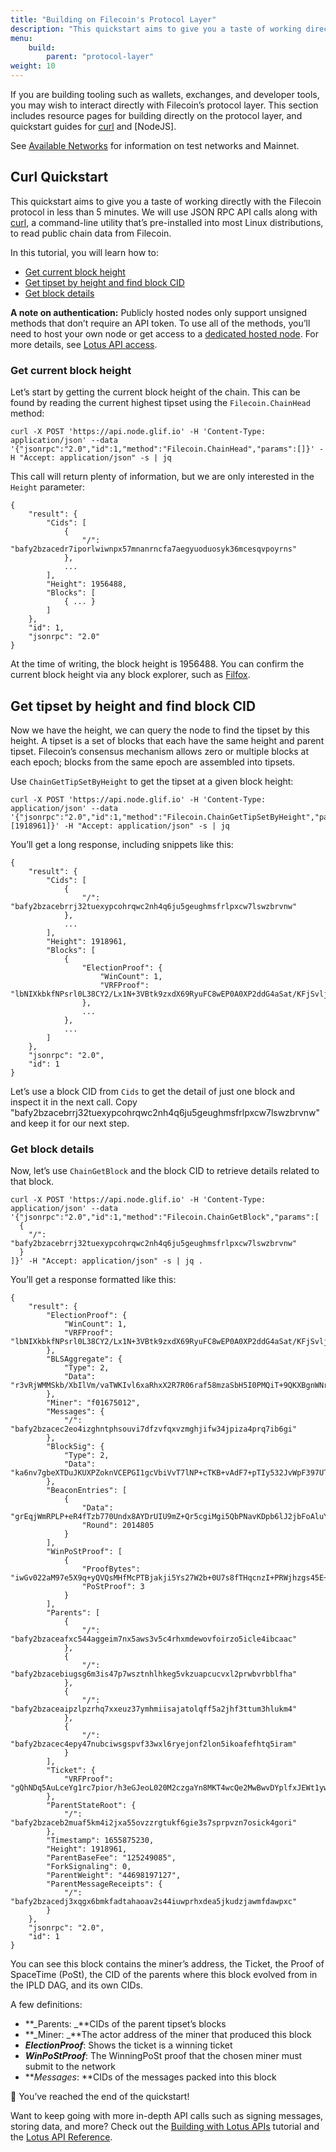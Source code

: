 ```yaml
---
title: "Building on Filecoin's Protocol Layer"
description: "This quickstart aims to give you a taste of working directly with the Filecoin protocol in less than 5 minutes. We will use JSON RPC API calls and curl to read public chain data from Filecoin."
menu:
    build:
        parent: "protocol-layer"
weight: 10
---
```


If you are building tooling such as wallets, exchanges, and developer tools, you may wish to interact directly with Filecoin’s protocol layer. This section includes resource pages for building directly on the protocol layer, and quickstart guides for [curl](#curl-quickstart) and [NodeJS].

See [Available Networks](https://docs.filecoin.io/networks/overview/) for information on test networks and Mainnet. 

## Curl Quickstart

This quickstart aims to give you a taste of working directly with the Filecoin protocol in less than 5 minutes. We will use JSON RPC API calls along with [curl](https://curl.se/), a command-line utility that’s pre-installed into most Linux distributions, to read public chain data from Filecoin.

In this tutorial, you will learn how to: 
* [Get current block height](#get-current-block-height)
* [Get tipset by height and find block CID](#get-tipset-by-height-and-find-block-cid)
* [Get block details](#get-block-details)

**A note on authentication:** Publicly hosted nodes only support unsigned methods that don’t require an API token. To use all of the methods, you’ll need to host your own node or get access to a [dedicated hosted node](https://lotus.filecoin.io/lotus/developers/glif-nodes/). For more details, see [Lotus API access](https://lotus.filecoin.io/reference/basics/api-access/).

### Get current block height

Let’s start by getting the current block height of the chain. This can be found by reading the current highest tipset using the `Filecoin.ChainHead` method:

```
curl -X POST 'https://api.node.glif.io' -H 'Content-Type: application/json' --data '{"jsonrpc":"2.0","id":1,"method":"Filecoin.ChainHead","params":[]}' -H "Accept: application/json" -s | jq
```


This call will return plenty of information, but we are only interested in the `Height` parameter:


```
{
    "result": {
        "Cids": [
            {
                "/": "bafy2bzacedr7iporlwiwnpx57mnanrncfa7aegyuoduosyk36mcesqvpoyrns"
            },
            ...
        ],
        "Height": 1956488,
        "Blocks": [
            { ... }
        ]
    },
    "id": 1,
    "jsonrpc": "2.0"
}
```

At the time of writing, the block height is 1956488. You can confirm the current block height via any block explorer, such as [Filfox](https://filfox.info/en).

## Get tipset by height and find block CID

Now we have the height, we can query the node to find the tipset by this height. A tipset is a set of blocks that each have the same height and parent tipset. Filecoin’s consensus mechanism allows zero or multiple blocks at each epoch; blocks from the same epoch are assembled into tipsets.

Use `ChainGetTipSetByHeight` to get the tipset at a given block height:

```
curl -X POST 'https://api.node.glif.io' -H 'Content-Type: application/json' --data '{"jsonrpc":"2.0","id":1,"method":"Filecoin.ChainGetTipSetByHeight","params":[1918961]}' -H "Accept: application/json" -s | jq
```


You’ll get a long response, including snippets like this:


```
{
    "result": {
        "Cids": [
            {
                "/": "bafy2bzacebrrj32tuexypcohrqwc2nh4q6ju5geughmsfrlpxcw7lswzbrvnw"
            },
            ...
        ],
        "Height": 1918961,
        "Blocks": [
            {
                "ElectionProof": {
                    "WinCount": 1,
                    "VRFProof": "lbNIXkbkfNPsrl0L38CY2/Lx1N+3VBtk9zxdX69RyuFC8wEP0A0XP2ddG4aSat/KFjSvljf8EouYscDU7Vognow9W7OajtlN2AVYzRdYO61J+GY9pt+FYoxAzJN1JN1D"
                },
                ...
            },
            ...
        ]
    },
    "jsonrpc": "2.0",
    "id": 1
}
```

Let’s use a block CID from `Cids` to get the detail of just one block and inspect it in the next call. Copy "bafy2bzacebrrj32tuexypcohrqwc2nh4q6ju5geughmsfrlpxcw7lswzbrvnw" and keep it for our next step.

### Get block details

Now, let’s use `ChainGetBlock` and the block CID to retrieve details related to that block.

```
curl -X POST 'https://api.node.glif.io' -H 'Content-Type: application/json' --data '{"jsonrpc":"2.0","id":1,"method":"Filecoin.ChainGetBlock","params":[
  {
    "/": "bafy2bzacebrrj32tuexypcohrqwc2nh4q6ju5geughmsfrlpxcw7lswzbrvnw"
  }
]}' -H "Accept: application/json" -s | jq .
```

You’ll get a response formatted like this: 

```
{
    "result": {
        "ElectionProof": {
            "WinCount": 1,
            "VRFProof": "lbNIXkbkfNPsrl0L38CY2/Lx1N+3VBtk9zxdX69RyuFC8wEP0A0XP2ddG4aSat/KFjSvljf8EouYscDU7Vognow9W7OajtlN2AVYzRdYO61J+GY9pt+FYoxAzJN1JN1D"
        },
        "BLSAggregate": {
            "Type": 2,
            "Data": "r3vRjWMMSkb/XbIlVm/vaTWKIvl6xaRhxX2R7R06raf58mzaSbH5I0PMQiT+9QKXBgnWNrCYsZoGXb4mDMZjKHZEnD8Z/WF61F705RoMe64XX4V2Bsm0+W8CBtN8GuLJ"
        },
        "Miner": "f01675012",
        "Messages": {
            "/": "bafy2bzacec2eo4izghntphsouvi7dfzvfqxvzmghjifw34jpiza4prq7ib6gi"
        },
        "BlockSig": {
            "Type": 2,
            "Data": "ka6nv7gbeXTDuJKUXPZoknVCEPGI1gcVbiVvT7lNP+cTKB+vAdF7+pTIy532JvWpF397UTXOR1I7GhxK5ElY6mMnWlFjEw2Tl1rdWwg19tK9nqZCzGaCPOvDeR+RGqS4"
        },
        "BeaconEntries": [
            {
                "Data": "grEqjWmRPLP+eR4fTzb770Undx8AYDrUIU9mZ+Qr5cgiMgi5QbPNavKDpb6lJ2jbFoAluYRx+N+JoQPm+7vfC7SsrEQELFc1LnQwDZ/OD05J81IDNVsXPoiiQ28Q9gVV",
                "Round": 2014805
            }
        ],
        "WinPoStProof": [
            {
                "ProofBytes": "iwGv022aM97e5X9q+yQVQsMHfMcPTBjakji5Ys27W2b+0U7s8fTHqcnzI+PRWjhzgs45E+nvLvh4vOImhNLopLEpQh+Whn8HUANN+ChteCsAFsFw+ZNPgmd/MUNZVPEYBIPdtBsnEZXq28rTEQYbJJizQ463TsEbSJa0Xy7LGlnksMwo85cPMprio78xxVTjoadduGgxld60kK7vpTwktV1dpZsyk7w2E/X7cHJZoQ1+YnCr3Rk5WdLuTgoVic2S",
                "PoStProof": 3
            }
        ],
        "Parents": [
            {
                "/": "bafy2bzaceafxc544aggeim7nx5aws3v5c4rhxmdewovfoirzo5icle4ibcaac"
            },
            {
                "/": "bafy2bzacebiugsg6m3is47p7wsztnhlhkeg5vkzuapcucvxl2prwbvrbblfha"
            },
            {
                "/": "bafy2bzaceaipzlpzrhq7xxeuz37ymhmiisajatolqff5a2jhf3ttum3hlukm4"
            },
            {
                "/": "bafy2bzacec4epy47nubciwsgspvf33wxl6ryejonf2lon5ikoafefhtq5iram"
            }
        ],
        "Ticket": {
            "VRFProof": "gQhNDq5AuLceYg1rc7pior/h3eGJeoL020M2czgaYn8MKT4wcQe2MwBwvDYplfxJEWt1ywsS5m/Gt2Obcde4axL5pCSaYXvKXddiKQJs8lwM9/G0yfxmNkEfILtd7nwC"
        },
        "ParentStateRoot": {
            "/": "bafy2bzaceb2muaf5km4i2jxa55ovzzrgtukf6gie3s7sprpvzn7osick4gori"
        },
        "Timestamp": 1655875230,
        "Height": 1918961,
        "ParentBaseFee": "125249085",
        "ForkSignaling": 0,
        "ParentWeight": "44698197127",
        "ParentMessageReceipts": {
            "/": "bafy2bzacedj3xqgx6bmkfadtahaoav2s44iuwprhxdea5jkudzjawmfdawpxc"
        }
    },
    "jsonrpc": "2.0",
    "id": 1
}
```

You can see this block contains the miner’s address, the Ticket, the Proof of SpaceTime (PoSt), the CID of the parents where this block evolved from in the IPLD DAG, and its own CIDs. 

A few definitions: 

* **_Parents: _**CIDs of the parent tipset’s blocks
* **_Miner: _**The actor address of the miner that produced this block
* **_ElectionProof_**: Shows the ticket is a winning ticket
* **_WinPoStProof_**: The WinningPoSt proof that the chosen miner must submit to the network 
* **_Messages_: **CIDs of the messages packed into this block

🎉 You’ve reached the end of the quickstart!

Want to keep going with more in-depth API calls such as signing messages, storing data, and more? Check out the [Building with Lotus APIs](https://lotus.filecoin.io/tutorials/lotus/build-with-lotus-api/) tutorial and the [Lotus API Reference](https://lotus.filecoin.io/reference/basics/overview/). 
